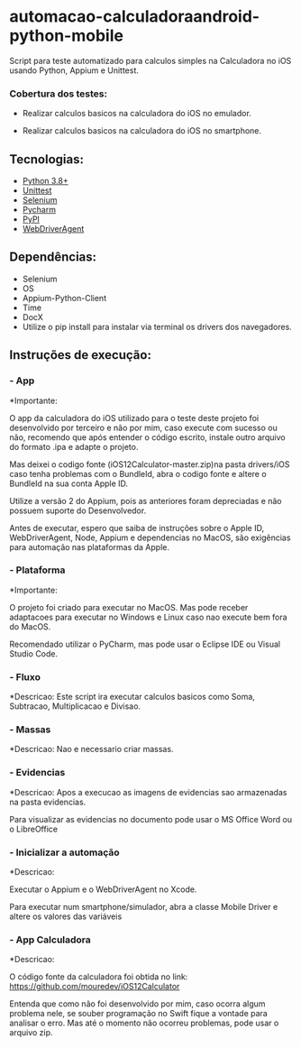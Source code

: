 # automacao-calculadoraandroid-python-mobile
Script para teste automatizado para calculos simples na Calculadora no iOS usando Python, Appium e Unittest.

### Cobertura dos testes:  ###

* Realizar calculos basicos na calculadora do iOS no emulador.

* Realizar calculos basicos na calculadora do iOS no smartphone.

## Tecnologias:
* [Python 3.8+](https://www.python.org/)
* [Unittest](https://docs.python.org/3/library/unittest.html)
* [Selenium](https://selenium-python.readthedocs.io/)
* [Pycharm](https://www.jetbrains.com/pt-br/pycharm/)
* [PyPI](https://pypi.org/project/selenium/)
* [WebDriverAgent](https://github.com/appium/WebDriverAgent)

## Dependências:
* Selenium
* OS
* Appium-Python-Client
* Time
* DocX
* Utilize o pip install para instalar via terminal os drivers dos navegadores.

## Instruções de execução:

###  - App
*Importante:

O app da calculadora do iOS utilizado para o teste deste projeto foi desenvolvido por terceiro e não por mim, caso execute com sucesso ou não, recomendo que após entender o código escrito, instale outro arquivo do formato .ipa e adapte o projeto. 

Mas deixei o codigo fonte (iOS12Calculator-master.zip)na pasta drivers/iOS caso tenha problemas com o BundleId, abra o codigo fonte e altere o BundleId na sua conta Apple ID.

Utilize a versão 2 do Appium, pois as anteriores foram depreciadas e não possuem suporte do Desenvolvedor.

Antes de executar, espero que saiba de instruções sobre o Apple ID, WebDriverAgent, Node, Appium e dependencias no MacOS, são exigências para automação nas plataformas da Apple.

###  - Plataforma
*Importante:

O projeto foi criado para executar no MacOS. Mas pode receber adaptacoes para executar no Windows e Linux caso nao execute bem fora do MacOS.

Recomendado utilizar o PyCharm, mas pode usar o Eclipse IDE ou Visual Studio Code.

###  - Fluxo
*Descricao: Este script ira executar calculos basicos como Soma, Subtracao, Multiplicacao e Divisao.

###  - Massas
*Descricao: 
Nao e necessario criar massas.

###  - Evidencias
*Descricao:
Apos a execucao as imagens de evidencias sao armazenadas na pasta evidencias.

Para visualizar as evidencias no documento pode usar o MS Office Word ou o LibreOffice

###  - Inicializar a automação
*Descricao:

Executar o Appium e o WebDriverAgent no Xcode.

Para executar num smartphone/simulador, abra a classe Mobile Driver e altere os valores das variáveis

###  - App Calculadora
*Descricao:

O código fonte da calculadora foi obtida no link: https://github.com/mouredev/iOS12Calculator

Entenda que como não foi desenvolvido por mim, caso ocorra algum problema nele, se souber programação no Swift fique a vontade para analisar o erro. Mas até o momento não ocorreu problemas, pode usar o arquivo zip.